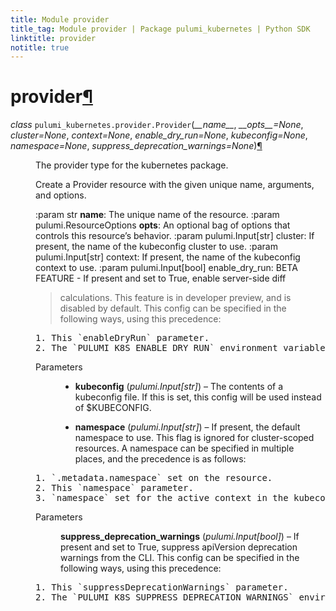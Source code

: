 ```yaml
---
title: Module provider
title_tag: Module provider | Package pulumi_kubernetes | Python SDK
linktitle: provider
notitle: true
---
```


<div class="section" id="module-pulumi_kubernetes.provider">
<span id="provider"></span><h1>provider<a class="headerlink" href="#module-pulumi_kubernetes.provider" title="Permalink to this headline">¶</a></h1>
<dl class="class">
<dt id="pulumi_kubernetes.provider.Provider">
<em class="property">class </em><code class="sig-prename descclassname">pulumi_kubernetes.provider.</code><code class="sig-name descname">Provider</code><span class="sig-paren">(</span><em class="sig-param">__name__</em>, <em class="sig-param">__opts__=None</em>, <em class="sig-param">cluster=None</em>, <em class="sig-param">context=None</em>, <em class="sig-param">enable_dry_run=None</em>, <em class="sig-param">kubeconfig=None</em>, <em class="sig-param">namespace=None</em>, <em class="sig-param">suppress_deprecation_warnings=None</em><span class="sig-paren">)</span><a class="headerlink" href="#pulumi_kubernetes.provider.Provider" title="Permalink to this definition">¶</a></dt>
<dd><p>The provider type for the kubernetes package.</p>
<p>Create a Provider resource with the given unique name, arguments, and options.</p>
<p>:param str <strong>name</strong>: The unique name of the resource.
:param pulumi.ResourceOptions <strong>opts</strong>: An optional bag of options that controls this resource’s behavior.
:param pulumi.Input[str] cluster: If present, the name of the kubeconfig cluster to use.
:param pulumi.Input[str] context: If present, the name of the kubeconfig context to use.
:param pulumi.Input[bool] enable_dry_run: BETA FEATURE - If present and set to True, enable server-side diff</p>
<blockquote>
<div><p>calculations. This feature is in developer preview, and is disabled by default.
This config can be specified in the following ways, using this precedence:</p>
</div></blockquote>
<div class="highlight-default notranslate"><div class="highlight"><pre><span></span>1. This `enableDryRun` parameter.
2. The `PULUMI_K8S_ENABLE_DRY_RUN` environment variable.
</pre></div>
</div>
<dl class="field-list simple">
<dt class="field-odd">Parameters</dt>
<dd class="field-odd"><ul class="simple">
<li><p><strong>kubeconfig</strong> (<em>pulumi.Input</em><em>[</em><em>str</em><em>]</em>) – The contents of a kubeconfig file.
If this is set, this config will be used instead of $KUBECONFIG.</p></li>
<li><p><strong>namespace</strong> (<em>pulumi.Input</em><em>[</em><em>str</em><em>]</em>) – If present, the default namespace to use.
This flag is ignored for cluster-scoped resources.
A namespace can be specified in multiple places, and the precedence is as follows:</p></li>
</ul>
</dd>
</dl>
<div class="highlight-default notranslate"><div class="highlight"><pre><span></span>1. `.metadata.namespace` set on the resource.
2. This `namespace` parameter.
3. `namespace` set for the active context in the kubeconfig.
</pre></div>
</div>
<dl class="field-list simple">
<dt class="field-odd">Parameters</dt>
<dd class="field-odd"><p><strong>suppress_deprecation_warnings</strong> (<em>pulumi.Input</em><em>[</em><em>bool</em><em>]</em>) – If present and set to True, suppress apiVersion
deprecation warnings from the CLI.
This config can be specified in the following ways, using this precedence:</p>
</dd>
</dl>
<div class="highlight-default notranslate"><div class="highlight"><pre><span></span>1. This `suppressDeprecationWarnings` parameter.
2. The `PULUMI_K8S_SUPPRESS_DEPRECATION_WARNINGS` environment variable.
</pre></div>
</div>
</dd></dl>

</div>
